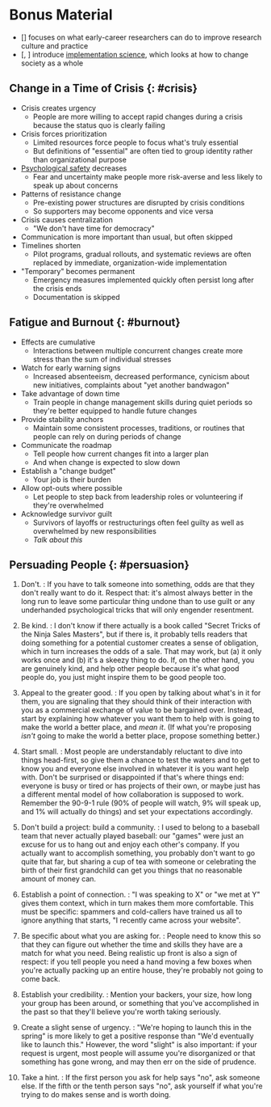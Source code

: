 # Bonus Material

-   [[](b:Kent2022)] focuses on what early-career researchers can do
    to improve research culture and practice
-   [[](b:Bauer2015), [](b:Bauer2020)] introduce [implementation science](g:implementation-science),
    which looks at how to change society as a whole

## Change in a Time of Crisis {: #crisis}

-   Crisis creates urgency
    -   People are more willing to accept rapid changes during a crisis because the status quo is clearly failing
-   Crisis forces prioritization
    -   Limited resources force people to focus what's truly essential
    -   But definitions of "essential" are often tied to group identity rather than organizational purpose
-   [Psychological safety](g:psychological-safety) decreases
    -   Fear and uncertainty make people more risk-averse and less likely to speak up about concerns
-   Patterns of resistance change
    -   Pre-existing power structures are disrupted by crisis conditions
    -   So supporters may become opponents and vice versa
-   Crisis causes centralization
    -   "We don't have time for democracy"
-   Communication is more important than usual, but often skipped
-   Timelines shorten
    -   Pilot programs, gradual rollouts, and systematic reviews are often replaced by immediate, organization-wide implementation
-   "Temporary" becomes permanent
    -   Emergency measures implemented quickly often persist long after the crisis ends
    -   Documentation is skipped

## Fatigue and Burnout {: #burnout}

-   Effects are cumulative
    -   Interactions between multiple concurrent changes create more stress than the sum of individual stresses
-   Watch for early warning signs
    -   Increased absenteeism, decreased performance, cynicism about new initiatives, complaints about "yet another bandwagon"
-   Take advantage of down time
    -   Train people in change management skills during quiet periods so they're better equipped to handle future changes
-   Provide stability anchors
    -   Maintain some consistent processes, traditions, or routines that people can rely on during periods of change
-   Communicate the roadmap
    -   Tell people how current changes fit into a larger plan
    -   And when change is expected to slow down
-   Establish a "change budget"
    -   Your job is their burden
-   Allow opt-outs where possible
    -   Let people to step back from leadership roles or volunteering if they're overwhelmed
-   Acknowledge survivor guilt
    -   Survivors of layoffs or restructurings often feel guilty as well as overwhelmed by new responsibilities
    -   *Talk about this*

## Persuading People {: #persuasion}

1)  Don't.
:   If you have to talk someone into something, odds are that they don't really want
    to do it.  Respect that: it's almost always better in the long run to leave some
    particular thing undone than to use guilt or any underhanded psychological
    tricks that will only engender resentment.

2)  Be kind.
:   I don't know if there actually is a book called "Secret Tricks of the Ninja
    Sales Masters", but if there is, it probably tells readers that doing something
    for a potential customer creates a sense of obligation, which in turn increases
    the odds of a sale.  That may work, but (a) it only works once and (b) it's a
    skeezy thing to do.  If, on the other hand, you are genuinely kind, and help
    other people because it's what good people do, you just might inspire them to be
    good people too.

3)  Appeal to the greater good.
:   If you open by talking about what's in it for them, you are signaling that they
    should think of their interaction with you as a commercial exchange of value to
    be bargained over.  Instead, start by explaining how whatever you want them to
    help with is going to make the world a better place, and *mean it*.  (If what
    you're proposing *isn't* going to make the world a better place, propose
    something better.)

4)  Start small.
:   Most people are understandably reluctant to dive into things head-first, so give
    them a chance to test the waters and to get to know you and everyone else
    involved in whatever it is you want help with.  Don't be surprised or
    disappointed if that's where things end: everyone is busy or tired or has
    projects of their own, or maybe just has a different mental model of how
    collaboration is supposed to work.  Remember the 90-9-1 rule (90% of people will
    watch, 9% will speak up, and 1% will actually do things) and set your
    expectations accordingly.

5)  Don't build a project: build a community.
:   I used to belong to a baseball team that never actually played baseball: our
    "games" were just an excuse for us to hang out and enjoy each other's company.
    If you actually want to accomplish something, you probably don't want to go
    quite that far, but sharing a cup of tea with someone or celebrating the birth
    of their first grandchild can get you things that no reasonable amount of money
    can.

6)  Establish a point of connection.
:   "I was speaking to X" or "we met at Y" gives them context, which in turn makes
    them more comfortable.  This must be specific: spammers and cold-callers have
    trained us all to ignore anything that starts, "I recently came across your
    website".

7)  Be specific about what you are asking for.
:   People need to know this so that they can figure out whether the time and skills
    they have are a match for what you need.  Being realistic up front is also a
    sign of respect: if you tell people you need a hand moving a few boxes when
    you're actually packing up an entire house, they're probably not going to come
    back.

8)  Establish your credibility.
:   Mention your backers, your size, how long your group has been around, or
    something that you've accomplished in the past so that they'll believe you're
    worth taking seriously.

9)  Create a slight sense of urgency.
:   "We're hoping to launch this in the spring" is more likely to get a positive
    response than "We'd eventually like to launch this."  However, the word "slight"
    is also important: if your request is urgent, most people will assume you're
    disorganized or that something has gone wrong, and may then err on the side of
    prudence.

10) Take a hint.
:   If the first person you ask for help says "no", ask someone else.  If the fifth
    or the tenth person says "no", ask yourself if what you're trying to do makes
    sense and is worth doing.
